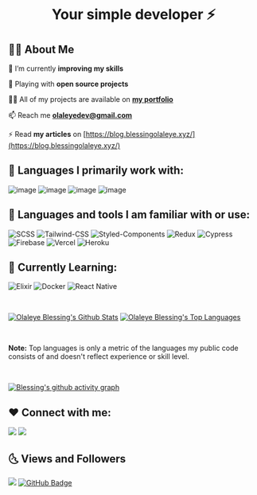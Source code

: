 <h1 align="center">Your simple developer ⚡️</h1>

## 🙋‍♂️ About Me

🌱 I’m currently **improving my skills**

👯 Playing with **open source projects**

👨‍💻 All of my projects are available on **[my portfolio](https://www.blessingolaleye.xyz)**

📫 Reach me **olaleyedev@gmail.com**

⚡ Read **my articles** on [https://blog.blessingolaleye.xyz/](https://blog.blessingolaleye.xyz/)

<!-- 👷 Current looking for full-time work(**frontend**) -->

## 🚀 Languages I primarily work with:

![image](https://img.shields.io/badge/JavaScript-323330?style=for-the-badge&logo=javascript&logoColor=F7DF1E) ![image](https://img.shields.io/badge/TypeScript-007ACC?style=for-the-badge&logo=typescript&logoColor=white) ![image](https://img.shields.io/badge/React-20232A?style=for-the-badge&logo=react&logoColor=61DAFB) ![image](https://img.shields.io/badge/next.js-000000?style=for-the-badge&logo=nextdotjs&logoColor=white)

## 🚀 Languages and tools I am familiar with or use:

![SCSS](https://img.shields.io/badge/Scss-CC6699?style=for-the-badge&logo=scss&logoColor=white) ![Tailwind-CSS](https://img.shields.io/badge/Tailwind_CSS-38B2AC?style=for-the-badge&logo=tailwind-css&logoColor=white) ![Styled-Components](https://img.shields.io/badge/styled--components-DB7093?style=for-the-badge&logo=styled-components&logoColor=white) ![Redux](https://img.shields.io/badge/Redux-593D88?style=for-the-badge&logo=redux&logoColor=white) ![Cypress](https://img.shields.io/badge/Cypress-17202C?style=for-the-badge&logo=cypress&logoColor=white) ![Firebase](https://img.shields.io/badge/firebase-ffca28?style=for-the-badge&logo=firebase&logoColor=black) ![Vercel](https://img.shields.io/badge/Vercel-000000?style=for-the-badge&logo=vercel&logoColor=white) ![Heroku](https://img.shields.io/badge/Heroku-430098?style=for-the-badge&logo=heroku&logoColor=white)

## 📘 Currently Learning:

![Elixir](https://img.shields.io/badge/Elixir-4B275F?style=for-the-badge&logo=elixir&logoColor=white) ![Docker](https://img.shields.io/badge/Docker-2496ED?style=for-the-badge&logo=docker&logoColor=white) ![React Native](https://img.shields.io/badge/react_native-%2320232a.svg?style=for-the-badge&logo=react&logoColor=%2361DAFB)

<!--
## 📊 My Github Stats
<p align="center">
    <a href="https://github.com/olaleye-blessing/github-readme-streak-stats">
        <img title="🔥 Get streak stats for your profile at git.io/streak-stats" alt="Olaleye Blessing's streak" src="https://github-readme-streak-stats.herokuapp.com/?user=olaleye-blessing&theme=black-ice&hide_border=true&stroke=0000&background=060A0CD0"/>
    </a>
</p>
-->

<br/>
  <p>
    <a href="https://github.com/olaleye-blessing/github-readme-stats"><img alt="Olaleye Blessing's Github Stats" src="https://github-readme-stats.vercel.app/api?username=olaleye-blessing&show_icons=true&count_private=true&theme=react&hide_border=true&bg_color=0D1117" /></a>
    <a href="https://github.com/SubhamRaoniar28/github-readme-stats"><img alt="Olaleye Blessing's Top Languages" src="https://github-readme-stats.vercel.app/api/top-langs/?username=olaleye-blessing&langs_count=8&count_private=true&layout=compact&theme=react&hide_border=true&bg_color=0D1117" /></a>
  </p>
<br/>

<b>Note:</b> Top languages is only a metric of the languages my public code consists of and doesn't reflect experience or skill level.

<br/>

[![Blessing's github activity graph](https://github-readme-activity-graph.vercel.app/graph?username=olaleye-blessing&theme=react-dark)](https://github.com/olaleye-blessing/github-readme-activity-graph)

## ❤ Connect with me:

<p align="left">
<a href = "https://www.linkedin.com/in/blessing-olaleye-139a22204/"><img src="https://img.icons8.com/fluent/48/000000/linkedin.png"/></a>
<a href = "https://twitter.com/OlaleyeBlessin"><img src="https://img.icons8.com/fluent/48/000000/twitter.png"/></a>

</p>

## 🌜 Views and Followers

![](https://komarev.com/ghpvc/?username=olaleye-blessing&color=ff69b4) <a href="https://github.com/olaleye-blessing?tab=followers"><img src="https://img.shields.io/github/followers/olaleye-blessing?label=Followers&style=social" alt="GitHub Badge"></a>
